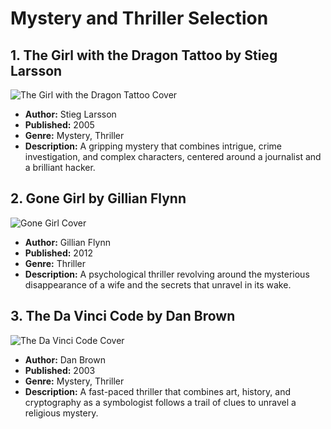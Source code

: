 # Mystery and Thriller Selection

## 1. The Girl with the Dragon Tattoo by Stieg Larsson

![The Girl with the Dragon Tattoo Cover](images/dragon-tattoo.jpg)

- **Author:** Stieg Larsson
- **Published:** 2005
- **Genre:** Mystery, Thriller
- **Description:** A gripping mystery that combines intrigue, crime investigation, and complex characters, centered around a journalist and a brilliant hacker.

## 2. Gone Girl by Gillian Flynn

![Gone Girl Cover](images/gone-girl.jpg)

- **Author:** Gillian Flynn
- **Published:** 2012
- **Genre:** Thriller
- **Description:** A psychological thriller revolving around the mysterious disappearance of a wife and the secrets that unravel in its wake.

## 3. The Da Vinci Code by Dan Brown

![The Da Vinci Code Cover](images/da-vinci-code.jpg)

- **Author:** Dan Brown
- **Published:** 2003
- **Genre:** Mystery, Thriller
- **Description:** A fast-paced thriller that combines art, history, and cryptography as a symbologist follows a trail of clues to unravel a religious mystery.
